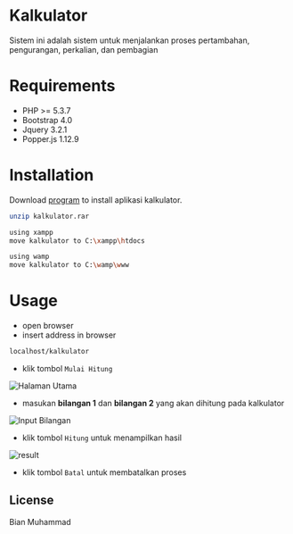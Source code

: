 # Kalkulator
Sistem ini adalah sistem untuk menjalankan proses pertambahan, pengurangan, perkalian, dan pembagian

# Requirements
* PHP >= 5.3.7
* Bootstrap 4.0
* Jquery 3.2.1
* Popper.js 1.12.9

# Installation
Download
[program](https://drive.google.com/drive/folders/1F4dmn0W4b-XWR79SiwI7U6nCFY3Lt59C?usp=sharing) to install aplikasi kalkulator.

```bash
unzip kalkulator.rar

using xampp
move kalkulator to C:\xampp\htdocs

using wamp
move kalkulator to C:\wamp\www
```

# Usage
* open browser
* insert address in browser
```bash
localhost/kalkulator
```
* klik tombol `Mulai Hitung`

![Halaman Utama](../master/img/1.png)

* masukan **bilangan 1** dan **bilangan 2** yang akan dihitung pada kalkulator

![Input Bilangan](../master/img/2.png)

* klik tombol `Hitung` untuk menampilkan hasil

![result](../master/img/3.png)

* klik tombol `Batal` untuk membatalkan proses

## License
Bian Muhammad
